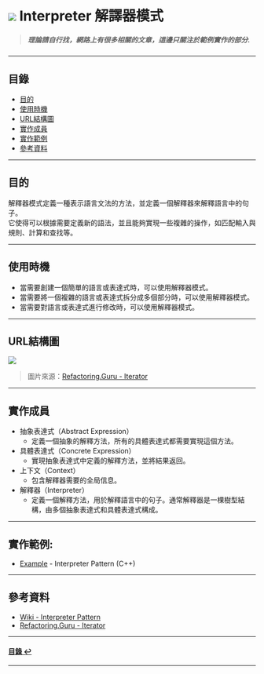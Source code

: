 # ![](https://drive.google.com/uc?id=10INx5_pkhMcYRdx_OO4rXNXxcsvPtBYq) Interpreter 解譯器模式  
> ##### 理論請自行找，網路上有很多相關的文章，這邊只關注於範例實作的部分.

---

<!--ts-->
## 目錄
* [目的](#目的)
* [使用時機](#使用時機)
* [URL結構圖](#url結構圖)
* [實作成員](#實作成員)
* [實作範例](#實作範例)
* [參考資料](#參考資料)
<!--te-->

---

## 目的
解釋器模式定義一種表示語言文法的方法，並定義一個解釋器來解釋語言中的句子。<br>
它使得可以根據需要定義新的語法，並且能夠實現一些複雜的操作，如匹配輸入與規則、計算和查找等。

---

## 使用時機
- 當需要創建一個簡單的語言或表達式時，可以使用解釋器模式。
- 當需要將一個複雜的語言或表達式拆分成多個部分時，可以使用解釋器模式。
- 當需要對語言或表達式進行修改時，可以使用解釋器模式。

---

## URL結構圖
![](https://drive.google.com/uc?id=1dHF1uts3eMy9aGdnIN7zbBDQVe-jixzL)
> 圖片來源：[Refactoring.Guru - Iterator](https://refactoring.guru/design-patterns/iterator)

---

## 實作成員
* 抽象表達式（Abstract Expression）
  * 定義一個抽象的解釋方法，所有的具體表達式都需要實現這個方法。
* 具體表達式（Concrete Expression）
  * 實現抽象表達式中定義的解釋方法，並將結果返回。
* 上下文（Context）
  * 包含解釋器需要的全局信息。
* 解釋器（Interpreter）
  * 定義一個解釋方法，用於解釋語言中的句子。通常解釋器是一棵樹型結構，由多個抽象表達式和具體表達式構成。

---

## 實作範例:
- [Example](https://github.com/RC-Dev-Tech/design-pattern-interpreter/blob/main/C%2B%2B/main.cpp) - Interpreter Pattern (C++)  

---

## 參考資料
* [Wiki - Interpreter Pattern](https://en.wikipedia.org/wiki/Interpreter_pattern) <br>
* [Refactoring.Guru - Iterator](https://refactoring.guru/design-patterns/iterator) <br>

---

<!--ts-->
#### [目錄 ↩](#目錄)
<!--te-->
---
